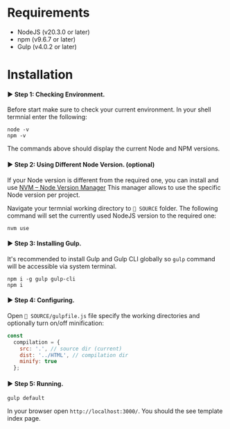 # Requirements
* NodeJS (v20.3.0 or later)
* npm (v9.6.7 or later)
* Gulp (v4.0.2 or later)

# Installation

#### ▶️️️️️ Step 1: Checking Environment.
Before start make sure to check your current environment. In your shell termnial enter the following:
```
node -v
npm -v
```
The commands above should display the current Node and NPM versions.

#### ▶️️️️️ Step 2: Using Different Node Version. (optional)
If your Node version is different from the required one, you can install and use [NVM – Node Version Manager](https://github.com/nvm-sh/nvm) This manager allows to use the specific Node version per project.

Navigate your termnial working directory to `📁 SOURCE` folder. The following command will set the currently used NodeJS version to the required one:
```
nvm use
```

#### ▶️️️️️ Step 3: Installing Gulp.
It's recommended to install Gulp and Gulp CLI globally so `gulp` command will be accessible via system terminal.
```
npm i -g gulp gulp-cli
npm i
```

#### ▶️️️️️ Step 4: Configuring.
Open `📁 SOURCE/gulpfile.js` file specify the working directories and optionally turn on/off minification:
```js
const
  compilation = {
    src: '.', // source dir (current)
    dist: '../HTML', // compilation dir
    minify: true
  };
```

#### ▶️️️️️ Step 5: Running.
```
gulp default
```

In your browser open `http://localhost:3000/`. You should the see template index page.
